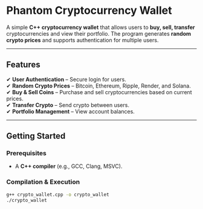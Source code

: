 # **Phantom Cryptocurrency Wallet** 

A simple **C++ cryptocurrency wallet** that allows users to **buy, sell, transfer** cryptocurrencies and view their portfolio. The program generates **random crypto prices** and supports authentication for multiple users.  

---

## **Features**  
✔ **User Authentication** – Secure login for users.  
✔ **Random Crypto Prices** – Bitcoin, Ethereum, Ripple, Render, and Solana.  
✔ **Buy & Sell Coins** – Purchase and sell cryptocurrencies based on current prices.  
✔ **Transfer Crypto** – Send crypto between users.  
✔ **Portfolio Management** – View account balances.  

---

## **Getting Started**  

### **Prerequisites**  
- A **C++ compiler** (e.g., GCC, Clang, MSVC).  

### **Compilation & Execution**  
```sh
g++ crypto_wallet.cpp -o crypto_wallet
./crypto_wallet
